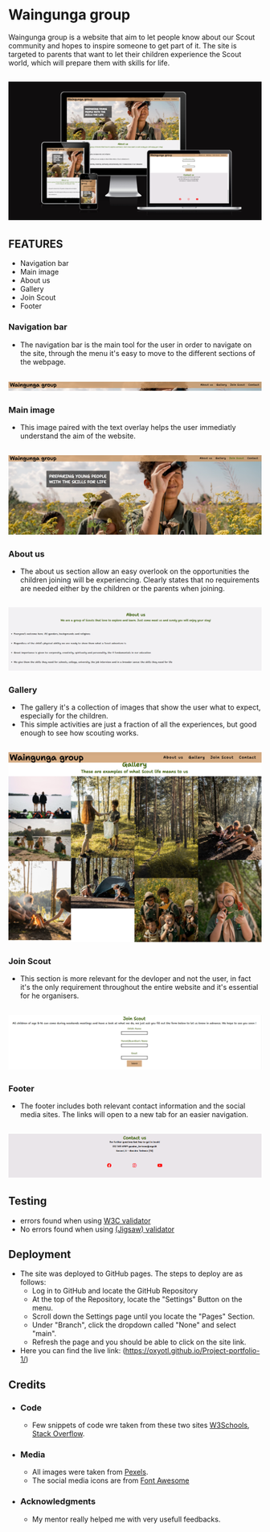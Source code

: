 # Waingunga group

Waingunga group is a website that aim to let people know about our Scout community and hopes to inspire someone to get part of it. The site is targeted to parents that want to let their children experience the Scout world, which will prepare them with skills for life. 
<h2 align="center"><img src="assests/images/screenshot-website.png"></h2>

## FEATURES
 

- Navigation bar
- Main image
- About us
- Gallery
- Join Scout
- Footer


### Navigation bar

- The navigation bar is the main tool for the user in order to navigate on the site, through the menu it's easy to move to the different sections of the webpage.
<h2 align="center"><img src="assests/images/navigation-bar.png"></h2>



### Main image

- This image paired with the text overlay helps the user immediatly understand the aim of the website.
<h2 align="center"><img src="assests/images/main-image.png"></h2>

### About us

- The about us section allow an easy overlook on the opportunities the children joining will be experiencing.
Clearly states that no requirements are needed either by the children or the parents when joining.
<h2 align="center"><img src="assests/images/about-us.png"></h2>

### Gallery

- The gallery it's a collection of images that show the user what to expect, especially for the children.
- This simple activities are just a fraction of all the experiences, but good enough to see how scouting works.
<h2 align="center"><img src="assests/images/gallery.png"></h2>

### Join Scout

- This section is more relevant for the devloper and not the user, in fact it's the only requirement throughout the entire website and it's essential for he organisers.
<h2 align="center"><img src="assests/images/form.png"></h2>

### Footer

- The footer includes both relevant contact information and the social media sites. The links will open to a new tab 
 for an easier navigation.
<h2 align="center"><img src="assests/images/contact-us.png"></h2>

## Testing 

- errors found when using [W3C validator](https://validator.w3.org) 
- No errors found when using [(Jigsaw) validator](https://jigsaw.w3.org/css-validator/)


## Deployment
- The site was deployed to GitHub pages. The steps to deploy are as follows:
    - Log in to GitHub and locate the GitHub Repository
    - At the top of the Repository, locate the "Settings" Button on the menu.
    - Scroll down the Settings page until you locate the "Pages" Section.
    - Under "Branch", click the dropdown called "None" and select "main".
    - Refresh the page and you should be able to click on the site link.
- Here you can find the live link: (https://oxyotl.github.io/Project-portfolio-1/)


## Credits
- ### Code
    - Few snippets of code wre taken from these two sites [W3Schools](https://www.w3schools.com/default.asp#gsc.tab=0&gsc.q=screen%20scale), [Stack Overflow](https://stackoverflow.com/).
- ### Media 
    - All images were taken from [Pexels](https://www.pexels.com/it-it/).
    - The social media icons are from [Font Awesome](https://fontawesome.com/)
- ### Acknowledgments
    - My mentor really helped me with very usefull feedbacks.
